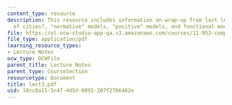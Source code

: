 ```yaml
---
content_type: resource
description: This resource includes information on wrap-up from last lecture,models
  of cities?, "normative" models, "positive" models, and functional models.
file: https://ol-ocw-studio-app-qa.s3.amazonaws.com/courses/11-953-comparative-land-use-and-transportation-planning-spring-2006/18cc8a155c474d5d8091207f2766462e_lect3.pdf
file_type: application/pdf
learning_resource_types:
- Lecture Notes
ocw_type: OCWFile
parent_title: Lecture Notes
parent_type: CourseSection
resourcetype: Document
title: lect3.pdf
uid: 18cc8a15-5c47-4d5d-8091-207f2766462e
---
```

